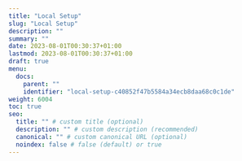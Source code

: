 ```yaml
---
title: "Local Setup"
slug: "Local Setup"
description: ""
summary: ""
date: 2023-08-01T00:30:37+01:00
lastmod: 2023-08-01T00:30:37+01:00
draft: true
menu:
  docs:
    parent: ""
    identifier: "local-setup-c40852f47b5584a34ecb8daa68c0c1de"
weight: 6004
toc: true
seo:
  title: "" # custom title (optional)
  description: "" # custom description (recommended)
  canonical: "" # custom canonical URL (optional)
  noindex: false # false (default) or true
---
```

